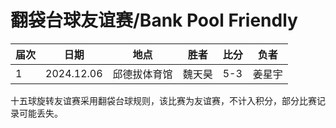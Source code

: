 # 翻袋台球友谊赛/Bank Pool Friendly

| 届次 | 日期       | 地点         | 胜者   | 比分  | 负者   |
| ---- | ---------- | ----------- | ------ | ---- | ------ |
| 1    | 2024.12.06 | 邱德拔体育馆 | 魏天昊 | 5-3   | 姜星宇 |

十五球旋转友谊赛采用翻袋台球规则，该比赛为友谊赛，不计入积分，部分比赛记录可能丢失。